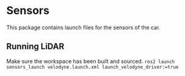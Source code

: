 # Sensors

This package contains launch files for the sensors of the car.

## Running LiDAR
Make sure the workspace has been built and sourced. 
`ros2 launch sensors_launch velodyne.launch.xml launch_velodyne_driver:=true`